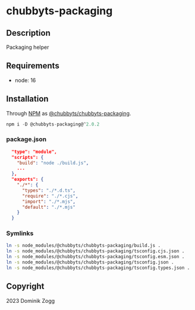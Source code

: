 # chubbyts-packaging

## Description

Packaging helper

## Requirements

 * node: 16

## Installation

Through [NPM](https://www.npmjs.com) as [@chubbyts/chubbyts-packaging][1].

```ts
npm i -D @chubbyts-packaging@^2.0.2
```

### package.json

```json
  "type": "module",
  "scripts": {
    "build": "node ./build.js",
    ...
  },
  "exports": {
    "./*": {
      "types": "./*.d.ts",
      "require": "./*.cjs",
      "import": "./*.mjs",
      "default": "./*.mjs"
    }
  }
```

### Symlinks

```sh
ln -s node_modules/@chubbyts/chubbyts-packaging/build.js .
ln -s node_modules/@chubbyts/chubbyts-packaging/tsconfig.cjs.json .
ln -s node_modules/@chubbyts/chubbyts-packaging/tsconfig.esm.json .
ln -s node_modules/@chubbyts/chubbyts-packaging/tsconfig.json .
ln -s node_modules/@chubbyts/chubbyts-packaging/tsconfig.types.json .
```

## Copyright

2023 Dominik Zogg

[1]: https://www.npmjs.com/package/@chubbyts/chubbyts-packaging
